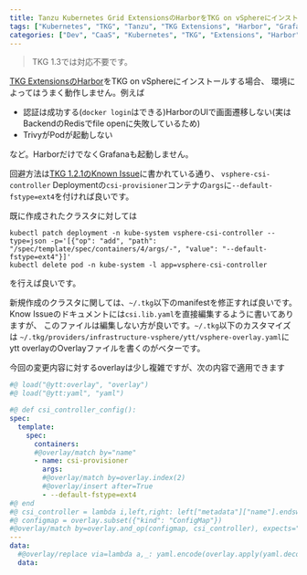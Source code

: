 ```yaml
---
title: Tanzu Kubernetes Grid ExtensionsのHarborをTKG on vSphereにインストールする場合に発生する問題のworkaroundをyttで設定するメモ
tags: ["Kubernetes", "TKG", "Tanzu", "TKG Extensions", "Harbor", "Grafana", "ytt"]
categories: ["Dev", "CaaS", "Kubernetes", "TKG", "Extensions", "Harbor"]
---
```


> TKG 1.3では対応不要です。

[TKG ExtensionsのHarbor](https://docs.vmware.com/en/VMware-Tanzu-Kubernetes-Grid/1.2/vmware-tanzu-kubernetes-grid-12/GUID-extensions-harbor-registry.html)をTKG on vSphereにインストールする場合、
環境によってはうまく動作しません。例えば

* 認証は成功する(`docker login`はできる)HarborのUIで画面遷移しない(実はBackendのRedisでfile openに失敗しているため)
* TrivyがPodが起動しない

など。HarborだけでなくGrafanaも起動しません。

回避方法は[TKG 1.2.1のKnown Issue](https://docs.vmware.com/en/VMware-Tanzu-Kubernetes-Grid/1.2.1/rn/VMware-Tanzu-Kubernetes-Grid-121-Release-Notes.html#TKG-3153)に書かれている通り、
`vsphere-csi-controller` Deploymentの`csi-provisioner`コンテナの`args`に`--default-fstype=ext4`を付ければ良いです。

既に作成されたクラスタに対しては

```
kubectl patch deployment -n kube-system vsphere-csi-controller --type=json -p='[{"op": "add", "path": "/spec/template/spec/containers/4/args/-", "value": "--default-fstype=ext4"}]'
kubectl delete pod -n kube-system -l app=vsphere-csi-controller
```

を行えば良いです。

新規作成のクラスタに関しては、`~/.tkg`以下のmanifestを修正すれば良いです。Know Issueのドキュメントには`csi.lib.yaml`を直接編集するように書いてありますが、
このファイルは編集しない方が良いです。`~/.tkg`以下のカスタマイズは `~/.tkg/providers/infrastructure-vsphere/ytt/vsphere-overlay.yaml`にytt overlayのOverlayファイルを書くのがベターです。

今回の変更内容に対するoverlayは少し複雑ですが、次の内容で適用できます

```yaml
#@ load("@ytt:overlay", "overlay")
#@ load("@ytt:yaml", "yaml")

#@ def csi_controller_config():
spec:
  template:
    spec:
      containers:
      #@overlay/match by="name"
      - name: csi-provisioner
        args:
        #@overlay/match by=overlay.index(2)
        #@overlay/insert after=True
        - --default-fstype=ext4
#@ end
#@ csi_controller = lambda i,left,right: left["metadata"]["name"].endswith("-vsphere-csi-controller")
#@ configmap = overlay.subset({"kind": "ConfigMap"})
#@overlay/match by=overlay.and_op(configmap, csi_controller), expects="1+"
---
data:
  #@overlay/replace via=lambda a,_: yaml.encode(overlay.apply(yaml.decode(a), csi_controller_config()))
  data:
```
